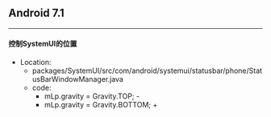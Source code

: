 ## Android 7.1

***

#### 控制SystemUI的位置
  - Location:
    - packages/SystemUI/src/com/android/systemui/statusbar/phone/StatusBarWindowManager.java
    - code:
         - mLp.gravity = Gravity.TOP; -
         + mLp.gravity = Gravity.BOTTOM; +
